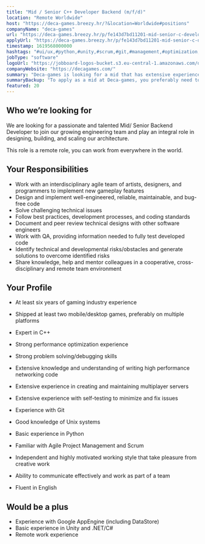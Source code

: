 ```yaml
---
title: "Mid / Senior C++ Developer Backend (m/f/d)"
location: "Remote Worldwide"
host: "https://deca-games.breezy.hr/?&location=Worldwide#positions"
companyName: "deca-games"
url: "https://deca-games.breezy.hr/p/fe143d7bd11201-mid-senior-c-developer-backend-m-f-d"
applyUrl: "https://deca-games.breezy.hr/p/fe143d7bd11201-mid-senior-c-developer-backend-m-f-d/apply"
timestamp: 1619568000000
hashtags: "#ui/ux,#python,#unity,#scrum,#git,#management,#optimization,#English"
jobType: "software"
logoUrl: "https://jobboard-logos-bucket.s3.eu-central-1.amazonaws.com/deca-games"
companyWebsite: "https://decagames.com/"
summary: "Deca-games is looking for a mid that has extensive experience with self."
summaryBackup: "To apply as a mid at Deca-games, you preferably need to have some knowledge of: #ui/ux, #python, #unity."
featured: 20
---
```


## Who we’re looking for

We are looking for a passionate and talented Mid/ Senior Backend Developer to join our growing engineering team and play an integral role in designing, building, and scaling our architecture.

This role is a remote role, you can work from everywhere in the world.

## Your Responsibilities

*   Work with an interdisciplinary agile team of artists, designers, and programmers to implement new gameplay features
*   Design and implement well-engineered, reliable, maintainable, and bug-free code
*   Solve challenging technical issues
*   Follow best practices, development processes, and coding standards
*   Document and peer review technical designs with other software engineers
*   Work with QA, providing information needed to fully test developed code
*   Identify technical and developmental risks/obstacles and generate solutions to overcome identified risks
*   Share knowledge, help and mentor colleagues in a cooperative, cross-disciplinary and remote team environment

## Your Profile

*   At least six years of gaming industry experience
*   Shipped at least two mobile/desktop games, preferably on multiple platforms
*   Expert in C++
*   Strong performance optimization experience
*   Strong problem solving/debugging skills
*   Extensive knowledge and understanding of writing high performance networking code
*   Extensive experience in creating and maintaining multiplayer servers
*   Extensive experience with self-testing to minimize and fix issues
*   Experience with Git
*   Good knowledge of Unix systems
*   Basic experience in Python

*   Familiar with Agile Project Management and Scrum
*   Independent and highly motivated working style that take pleasure from creative work
*   Ability to communicate effectively and work as part of a team
*   Fluent in English

## Would be a plus

*   Experience with Google AppEngine (including DataStore)
*   Basic experience in Unity and .NET/C#
*   Remote work experience

